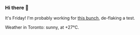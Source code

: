 ### Hi there :wave:

It's Friday! I'm probably working for [this bunch](https://github.com/kohofinancial), de-flaking a test.

Weather in Toronto: sunny, at +27°C.
